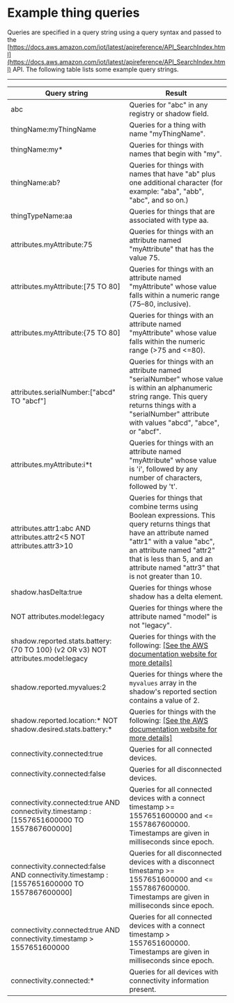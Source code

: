 # Example thing queries<a name="example-queries"></a>

Queries are specified in a query string using a query syntax and passed to the [https://docs.aws.amazon.com/iot/latest/apireference/API_SearchIndex.html](https://docs.aws.amazon.com/iot/latest/apireference/API_SearchIndex.html) API\. The following table lists some example query strings\.


****  

| Query string | Result | 
| --- | --- | 
|  abc  |  Queries for "abc" in any registry or shadow field\.  | 
|  thingName:myThingName  |  Queries for a thing with name "myThingName"\.  | 
|  thingName:my\*  |  Queries for things with names that begin with "my"\.  | 
|  thingName:ab?  |  Queries for things with names that have "ab" plus one additional character \(for example: "aba", "abb", "abc", and so on\.\)  | 
|  thingTypeName:aa  |  Queries for things that are associated with type aa\.  | 
|  attributes\.myAttribute:75  |  Queries for things with an attribute named "myAttribute" that has the value 75\.  | 
|  attributes\.myAttribute:\[75 TO 80\]  |  Queries for things with an attribute named "myAttribute" whose value falls within a numeric range \(75–80, inclusive\)\.  | 
|  attributes\.myAttribute:\{75 TO 80\]  |  Queries for things with an attribute named "myAttribute" whose value falls within the numeric range \(>75 and <=80\)\.  | 
|  attributes\.serialNumber:\["abcd" TO "abcf"\]  |  Queries for things with an attribute named "serialNumber" whose value is within an alphanumeric string range\. This query returns things with a "serialNumber" attribute with values "abcd", "abce", or "abcf"\.  | 
|  attributes\.myAttribute:i\*t  |  Queries for things with an attribute named "myAttribute" whose value is 'i', followed by any number of characters, followed by 't'\.  | 
|  attributes\.attr1:abc AND attributes\.attr2<5 NOT attributes\.attr3>10  |  Queries for things that combine terms using Boolean expressions\. This query returns things that have an attribute named "attr1" with a value "abc", an attribute named "attr2" that is less than 5, and an attribute named "attr3" that is not greater than 10\.  | 
|  shadow\.hasDelta:true  |  Queries for things whose shadow has a delta element\.  | 
|  NOT attributes\.model:legacy  |  Queries for things where the attribute named "model" is not "legacy"\.  | 
|  shadow\.reported\.stats\.battery:\{70 TO 100\} \(v2 OR v3\) NOT attributes\.model:legacy  |  Queries for things with the following: [\[See the AWS documentation website for more details\]](http://docs.aws.amazon.com/iot/latest/developerguide/example-queries.html)  | 
|  shadow\.reported\.myvalues:2  |  Queries for things where the `myvalues` array in the shadow's reported section contains a value of 2\.  | 
|  shadow\.reported\.location:\* NOT shadow\.desired\.stats\.battery:\*  |  Queries for things with the following: [\[See the AWS documentation website for more details\]](http://docs.aws.amazon.com/iot/latest/developerguide/example-queries.html)  | 
|  connectivity\.connected:true  |  Queries for all connected devices\.  | 
|  connectivity\.connected:false  | Queries for all disconnected devices\. | 
|  connectivity\.connected:true AND connectivity\.timestamp : \[1557651600000 TO 1557867600000\]  | Queries for all connected devices with a connect timestamp >= 1557651600000 and <= 1557867600000\. Timestamps are given in milliseconds since epoch\. | 
|  connectivity\.connected:false AND connectivity\.timestamp : \[1557651600000 TO 1557867600000\]  | Queries for all disconnected devices with a disconnect timestamp >= 1557651600000 and <= 1557867600000\. Timestamps are given in milliseconds since epoch\. | 
|  connectivity\.connected:true AND connectivity\.timestamp > 1557651600000  | Queries for all connected devices with a connect timestamp > 1557651600000\. Timestamps are given in milliseconds since epoch\. | 
|  connectivity\.connected:\*  | Queries for all devices with connectivity information present\. | 